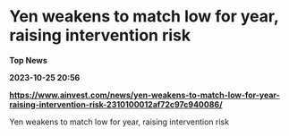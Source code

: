 # Yen weakens to match low for year, raising intervention risk
**Top News**

**2023-10-25 20:56**

**https://www.ainvest.com/news/yen-weakens-to-match-low-for-year-raising-intervention-risk-2310100012af72c97c940086/**

Yen weakens to match low for year, raising intervention risk